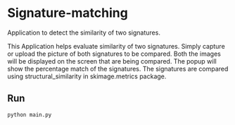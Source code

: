 # Signature-matching
Application to detect the similarity of two signatures.

This Application helps evaluate similarity of two signatures. 
Simply capture or upload the picture of both signatures to be compared.
Both the images will be displayed on the screen that are being compared.
The popup will show the percentage match of the signatures.
The signatures are compared using structural_similarity in skimage.metrics package.

## Run
`python main.py`
